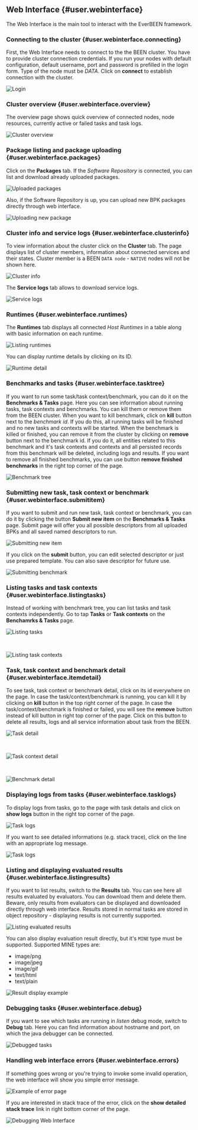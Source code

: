## Web Interface {#user.webinterface}

The Web Interface is the main tool to interact with the EverBEEN framework.
   

### Connecting to the cluster {#user.webinterface.connecting}
First, the Web Interface needs to connect to the the BEEN cluster. You have to provide cluster connection credentials. If you run your nodes with default configuration, default username, port and password is prefilled in the login form. Type of the node must be *DATA*.  Click on **connect** to establish connection with the cluster.

![Login](images/wi/login_page_01.png)



### Cluster overview {#user.webinterface.overview}
The overview page shows quick overview of connected nodes, node resources, currently active or failed tasks and task logs.

![Cluster overview](images/wi/overview_01.png)



### Package listing and package uploading {#user.webinterface.packages}
Click on the **Packages** tab. If the *Software Repository* is connected, you can list and download already uploaded packages.

![Uploaded packages](images/wi/packages_listing_01.png)

Also, if the Software Repository is up, you can upload new BPK packages directly through web interface.

![Uploading new package](images/wi/packages_uploading_01.png)



### Cluster info and service logs {#user.webinterface.clusterinfo}
To view information about the cluster  click on the **Cluster** tab. The page displays list of cluster members, information about connected services and their states. Cluster member is a BEEN `DATA node` - `NATIVE` nodes will not be shown here.

![Cluster info](images/wi/cluster_01.png)

The **Service logs** tab allows to download service logs.

![Service logs](images/wi/service_logs_01.png)




### Runtimes {#user.webinterface.runtimes}
The **Runtimes** tab displays all connected *Host Runtimes* in a table along with basic information on each runtime. 

![Listing runtimes](images/wi/runtimes_01.png)

You can display runtime details by clicking on its ID.

![Runtime detail](images/wi/runtime_detail_01.png)




### Benchmarks and tasks {#user.webinterface.tasktree}
If you want to run some task/task context/benchmark, you can do it on the **Benchmarks & Tasks** page. Here you can see information about running tasks, task contexts and benchmarks. You can kill them or remove them from the BEEN cluster. When you want to kill benchmark, click on **kill** button next to the *benchmark id*. If you do this, all running tasks will be finished and no new tasks and contexts will be started. When the benchmark is killed or finished, you can remove it from the cluster by clicking on **remove** button next to the benchmark id. If you do it, all entities related to this benchmark and it's task contexts and contexts and all persisted records from this benchmark will be deleted, including logs and results. If you want to remove all finished benchmarks, you can use button **remove finished benchmarks** in the right top corner of the page.

![Benchmark tree](images/wi/benchmark_tasks__benchmark_tree_01.png)



### Submitting new task, task context or benchmark {#user.webinterface.submititem}
If you want to submit and run new task, task context or benchmark, you can do it by clicking the button **Submit new item** on the **Benchmarks & Tasks** page. Submit page will offer you all possible descriptors from all uploaded BPKs and all saved named descriptors to run.
 
![Submitting new item](images/wi/benchmark_tasks__submit_new_item_01.png)

If you click on the **submit** button, you can edit selected descriptor or just use prepared template. You can also save descriptor for future use.

![Submitting benchmark](images/wi/submit_benchmark_01.png)






### Listing tasks and task contexts {#user.webinterface.listingtasks}
Instead of working with benchmark tree, you can list tasks and task contexts independently. Go to tap **Tasks** or **Task contexts** on the **Benchamrks & Tasks** page. 

![Listing tasks](images/wi/benchmark_tasks__tasks_01.png)

&nbsp;&nbsp;&nbsp;&nbsp;<br/>

![Listing task contexts](images/wi/benchmark_tasks__task_contexts_01.png)



### Task, task context and benchmark detail {#user.webinterface.itemdetail}
To see task, task context or benchmark detail, click on its id everywhere on the page. In case the task/context/benchmark is running, you can kill it by clicking on **kill** button in the top right corner of the page. In case the task/context/benchmark is finished or failed, you will see the **remove** button instead of kill button in right top corner of the page. Click on this button to delete all results, logs and all service information about task from the BEEN.

![Task detail](images/wi/task_detail_01.png)

&nbsp;&nbsp;&nbsp;&nbsp;<br/>

![Task context detail](images/wi/task_context_detail_01.png)

&nbsp;&nbsp;&nbsp;&nbsp;<br/>

![Benchmark detail](images/wi/benchmark_detail_01.png)





### Displaying logs from tasks {#user.webinterface.tasklogs}
To display logs from tasks, go to the page with task details and click on **show logs** button in the right top corner of the page. 

![Task logs](images/wi/task_logs_detail_01.png)

If you want to see detailed informations (e.g. stack trace), click on the line with an appropriate log message.

![Task logs](images/wi/task_log_detail_01.png)




### Listing and displaying evaluated results {#user.webinterface.listingresults}
If you want to list results, switch to the **Results** tab. You can see here all results evaluated by evaluators. You can download them and delete them. Beware, only results from evaluators can be displayed and downloaded directly through web interface. Results stored in normal tasks are stored in object repository - displaying results is not currently supported.

![Listing evaluated results](images/wi/results_01.png)

You can also display evaluation result directly, but it's `MINE` type must be supported. Supported MINE types are:

* image/png
* image/jpeg
* image/gif
* text/html
* text/plain
 
![Result display example](images/wi/evaluator_result_example_01.png)


### Debugging tasks {#user.webinterface.debug}
If you want to see which tasks are running in *listen* debug mode, switch to **Debug** tab. Here you can find information about hostname and port, on which the java debugger can be connected. 

![Debugged tasks](images/wi/debug_01.png)



### Handling web interface errors {#user.webinterface.errors}
If something goes wrong or you're trying to invoke some invalid operation, the web interface will show you simple error message.

![Example of error page](images/wi/example_error_page_01.png)

If you are interested in stack trace of the error, click on the **show detailed stack trace** link in right bottom corner of the page.

![Debugging Web Interface](images/wi/example_been_debug_page_01.png)
